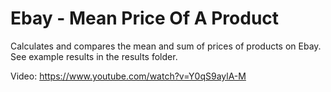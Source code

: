 # Ebay - Mean Price Of A Product
Calculates and compares the mean and sum of prices of products on Ebay. See example results in the results folder.

Video: https://www.youtube.com/watch?v=Y0qS9aylA-M
